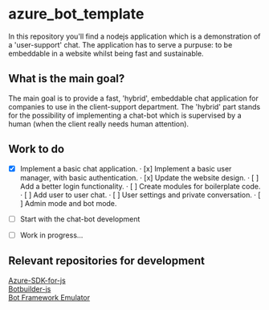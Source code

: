 # azure_bot_template
In this repository you'll find a nodejs application which is a demonstration of a 'user-support' chat. The application has to serve a purpuse: to be embeddable in a website whilst being fast and sustainable.
 
## What is the main goal?
The main goal is to provide a fast, 'hybrid', embeddable chat application for companies to use in the client-support department. The 'hybrid' part stands for the possibility of implementing a chat-bot which is supervised by a human (when the client really needs human attention).

## Work to do
- [x] Implement a basic chat application.
     · [x] Implement a basic user manager, with basic authentication.
     · [x] Update the website design.
     · [ ] Add a better login functionality.
     · [ ] Create modules for boilerplate code. 
     · [ ] Add user to user chat.
     · [ ] User settings and private conversation.
     · [ ] Admin mode and bot mode.
- [ ] Start with the chat-bot development
- [ ] Work in progress... 



## Relevant repositories for development
[Azure-SDK-for-js](https://github.com/Azure/azure-sdk-for-js)\
[Botbuilder-js](https://github.com/Microsoft/botbuilder-js)\
[Bot Framework Emulator](https://github.com/microsoft/BotFramework-Emulator)

